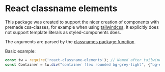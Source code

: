 # React classname elements

This package was created to support the nicer creation of components with premade css-classes, for example when using [tailwindcss](https://tailwindcss.com). It explicitly does not support template literals as styled-components does.

The arguments are parsed by the [classnames package function](https://www.npmjs.com/package/classnames).

Basic example:
```js
const tw = require('react-classname-elements'); // Named after tailwind
const Container = tw.div("container flex rounded bg-grey-light", {"bg-orange" : this.props.isHighlighted})
```


